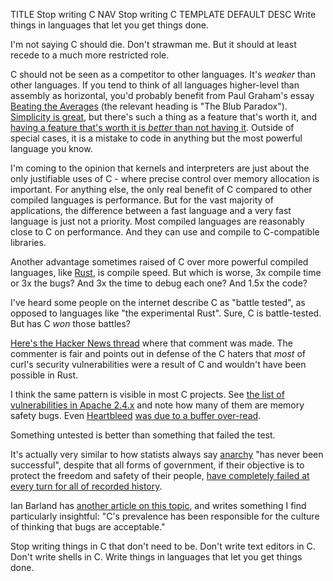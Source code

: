 TITLE Stop writing C
NAV Stop writing C
TEMPLATE DEFAULT
DESC Write things in languages that let you get things done.

I'm not saying C should die. Don't strawman me. But it should at least recede to a much more restricted role.

C should not be seen as a competitor to other languages. It's *weaker* than other languages. If you tend to think of all languages higher-level than assembly as horizontal, you'd probably benefit from Paul Graham's essay [Beating the Averages](http://www.paulgraham.com/avg.html) (the relevant heading is "The Blub Paradox"). [Simplicity is great](features), but there's such a thing as a feature that's worth it, and [having a feature that's worth it is *better* than not having it](https://yujiri.xyz/software/objectivism). Outside of special cases, it is a mistake to code in anything but the most powerful language you know.

I'm coming to the opinion that kernels and interpreters are just about the only justifiable uses of C - where precise control over memory allocation is important. For anything else, the only real benefit of C compared to other compiled languages is performance. But for the vast majority of applications, the difference between a fast language and a very fast language is just not a priority. Most compiled languages are reasonably close to C on performance. And they can use and compile to C-compatible libraries.

Another advantage sometimes raised of C over more powerful compiled languages, like [Rust](https://yujiri.xyz/software/rust), is compile speed. But which is worse, 3x compile time or 3x the bugs? And 3x the time to debug each one? And 1.5x the code?

I've heard some people on the internet describe C as "battle tested", as opposed to languages like "the experimental Rust". Sure, C is battle-tested. But has C *won* those battles?

[Here's the Hacker News thread](https://news.ycombinator.com/item?id=13966967) where that comment was made. The commenter is fair and points out in defense of the C haters that *most* of curl's security vulnerabilities were a result of C and wouldn't have been possible in Rust.

I think the same pattern is visible in most C projects. See [the list of vulnerabilities in Apache 2.4.x](https://httpd.apache.org/security/vulnerabilities_24.html) and note how many of them are memory safety bugs. Even [Heartbleed](https://heartbleed.com) [was due to a buffer over-read](https://cve.mitre.org/cgi-bin/cvename.cgi?name=cve-2014-0160).

Something untested is better than something that failed the test.

It's actually very similar to how statists always say [anarchy](/protagonism/anarchism) "has never been successful", despite that all forms of government, if their objective is to protect the freedom and safety of their people, [have completely failed at every turn for all of recorded history](/protagonism/anarchism_history).

Ian Barland has [another article on this topic](https://www.radford.edu/ibarland/Manifestoes/whyC++isBad.shtml), and writes something I find particularly insightful: "C's prevalence has been responsible for the culture of thinking that bugs are acceptable."

Stop writing things in C that don't need to be. Don't write text editors in C. Don't write shells in C. Write things in languages that let you get things done.

